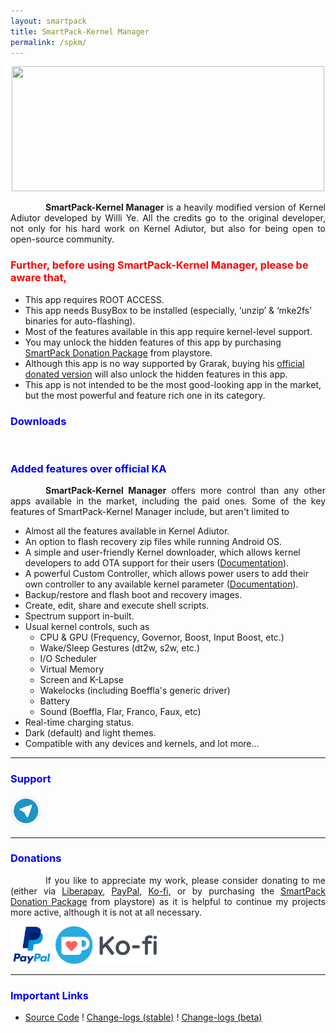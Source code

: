 ```yaml
---
layout: smartpack
title: SmartPack-Kernel Manager
permalink: /spkm/
---
```


<style>
    tab1 { padding-left: 4em; }
</style>

<p style="text-align: center"><img src="https://raw.githubusercontent.com/SmartPack/SmartPack-Kernel-Manager/master/banner.png" alt="" width="500" height="200" /></p>

<p style="text-align: justify"><tab1><strong>SmartPack-Kernel Manager</strong> is a heavily modified version of Kernel Adiutor developed by Willi Ye. All the credits go to the original developer, not only for his hard work on Kernel Adiutor, but also for being open to open-source community.</tab1></p>

<h3 style="color: red">Further, before using SmartPack-Kernel Manager, please be aware that,</h3>

* This app requires ROOT ACCESS.
* This app needs BusyBox to be installed (especially, ‘unzip’ & ‘mke2fs’ binaries for auto-flashing).
* Most of the features available in this app require kernel-level support.
* You may unlock the hidden features of this app by purchasing <a href="https://play.google.com/store/apps/details?id=com.smartpack.donate" target="_blank">SmartPack Donation Package</a> from playstore.
* Although this app is no way supported by Grarak, buying his <a href="https://play.google.com/store/apps/details?id=com.grarak.kerneladiutordonate" target="_blank">official donated version</a> will also unlock the hidden features in this app.
* This app is not intended to be the most good-looking app in the market, but the most powerful and feature rich one in its category.

<h3 style="color: blue">Downloads</h3>

<p><a href="https://play.google.com/store/apps/details?id=com.smartpack.kernelmanager.release" target="_blank"><img src="https://play.google.com/intl/en_us/badges/images/generic/en-play-badge.png" alt="" height="60" /></a> <a href="https://github.com/SmartPack/SmartPack-Kernel-Manager/releases" target="_blank"><img src="https://i.ibb.co/q0mdc4Z/get-it-on-github.png" alt="" height="60" /></a></p>

<h3 style="color: blue">Added features over official KA</h3>

<p style="text-align: justify"><tab1><strong>SmartPack-Kernel Manager</strong> offers more control than any other apps available in the market, including the paid ones. Some of the key features of SmartPack-Kernel Manager include, but aren't limited to</tab1></p>

* Almost all the features available in Kernel Adiutor.
* An option to flash recovery zip files while running Android OS.
* A simple and user-friendly Kernel downloader, which allows kernel developers to add OTA support for their users (<a href="https://smartpack.github.io/kerneldownloads/" target="_blank">Documentation</a>).
* A powerful Custom Controller, which allows power users to add their own controller to any available kernel parameter (<a href="https://smartpack.github.io/spkm/customcontrols/" target="_blank">Documentation</a>).
* Backup/restore and flash boot and recovery images.
* Create, edit, share and execute shell scripts.
* Spectrum support in-built.
* Usual kernel controls, such as
  * CPU & GPU (Frequency, Governor, Boost, Input Boost, etc.)
  * Wake/Sleep Gestures (dt2w, s2w, etc.)
  * I/O Scheduler
  * Virtual Memory
  * Screen and K-Lapse
  * Wakelocks (including Boeffla's generic driver)
  * Battery
  * Sound (Boeffla, Flar, Franco, Faux, etc)
* Real-time charging status.
* Dark (default) and light themes.
* Compatible with any devices and kernels, and lot more...

<hr>

<h3 style="color: blue">Support</h3>

<a href="https://t.me/smartpack_kmanager" target="_blank"><img src="https://github.com/SmartPack/SmartPack.github.io/blob/master/asset/pic006.png?raw=true" alt="" width="50" height="50" /></a>

<hr>

<h3 style="color: blue">Donations</h3>

<p style="text-align: justify"><tab1>If you like to appreciate my work, please consider donating to me (either via <a href="https://liberapay.com/sunilpaulmathew/donate" target="_blank">Liberapay</a>, <a href="https://www.paypal.me/menacherry" target="_blank">PayPal</a>, <a href="https://ko-fi.com/sunilpaulmathew" target="_blank">Ko-fi</a>, or by purchasing the <a href="https://play.google.com/store/apps/details?id=com.smartpack.donate" target="_blank">SmartPack Donation Package</a> from playstore) as it is helpful to continue my projects more active, although it is not at all necessary.</tab1></p>

<p><a href="https://liberapay.com/sunilpaulmathew/donate" target="_blank"><img src="https://liberapay.com/assets/widgets/donate.svg" alt="" height="60" /></a> <a href="https://www.paypal.me/menacherry" target="_blank"><img src="https://github.com/SmartPack/SmartPack.github.io/blob/master/asset/pic005.png?raw=true" alt="" height="60" /></a> <a href="https://play.google.com/store/apps/details?id=com.smartpack.donate" target="_blank"><img src="https://play.google.com/intl/en_us/badges/images/generic/en-play-badge.png" alt="" height="60" /></a> <a href="https://ko-fi.com/sunilpaulmathew" target="_blank"><img src="https://github.com/SmartPack/SmartPack.github.io/blob/master/asset/pic010.png?raw=true" alt="" height="60" /></a></p>

<hr>

<h3 style="color: blue">Important Links</h3>

* <a href="https://github.com/SmartPack/SmartPack-Kernel-Manager/" target="_blank">Source Code</a> ! <a href="https://raw.githubusercontent.com/SmartPack/SmartPack-Kernel-Manager/master/change-logs.md" target="_blank">Change-logs (stable)</a> ! <a href="https://raw.githubusercontent.com/SmartPack/SmartPack-Kernel-Manager/beta/change-logs.md" target="_blank">Change-logs (beta)</a>
